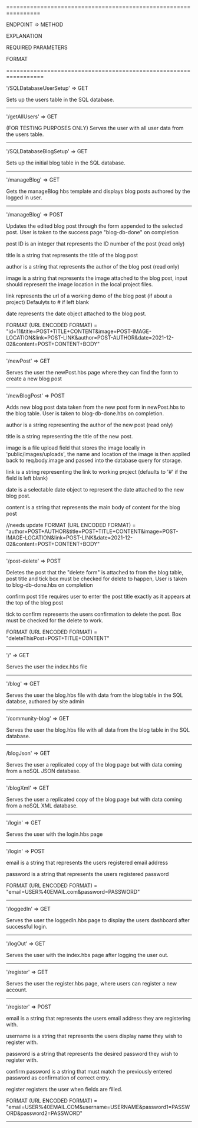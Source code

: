 ================================================================

ENDPOINT => METHOD

EXPLANATION

REQUIRED PARAMETERS

FORMAT

=================================================================

'/SQLDatabaseUserSetup' => GET 

Sets up the users table in the SQL database.

-----------------------------------------------------------------

'/getAllUsers' => GET    

(FOR TESTING PURPOSES ONLY) Serves the user with all user data from the users table.

-----------------------------------------------------------------

'/SQLDatabaseBlogSetup' => GET

Sets up the initial blog table in the SQL database.

-----------------------------------------------------------------

'/manageBlog' => GET 

Gets the manageBlog hbs template and displays blog posts authored by the logged in user.

-----------------------------------------------------------------

'/manageBlog' => POST

Updates the edited blog post through the form appended to the selected post. User is taken to the success page "blog-db-done" on completion

post ID is an integer that represents the ID number of the post (read only)

title is a string that represents the title of the blog post

author is a string that represents the author of the blog post (read only)

image is a string that represents the image attached to the blog post, input should represent the image location in the local project files.

link represents the url of a working demo of the blog post (if about a project) Defaulyts to # if left blank

date represents the date object attached to the blog post.

FORMAT (URL ENCODED FORMAT) = "id=11&title=POST+TITLE+CONTENT&image=POST-IMAGE-LOCATION&link=POST-LINK&author=POST-AUTHOR&date=2021-12-02&content=POST+CONTENT+BODY"

-----------------------------------------------------------------

'/newPost' => GET

Serves the user the newPost.hbs page where they can find the form to create a new blog post

-----------------------------------------------------------------

'/newBlogPost' => POST



Adds new blog post data taken from the new post form in newPost.hbs to the blog table. User is taken to blog-db-done.hbs on completion.

author is a string representing the author of the new post (read only)

title is a string representing the title of the new post.

image is a file upload field that stores the image locally in 'public/images/uploads', the name and location of the image is then applied back to req.body.image and passed into the database query for storage.

link is a string representing the link to working project (defaults to '#' if the field is left blank)

date is a selectable date object to represent the date attached to the new blog post.

content is a string that represents the main body of content for the blog post


//needs update
FORMAT (URL ENCODED FORMAT) = "author=POST+AUTHOR&title=POST+TITLE+CONTENT&image=POST-IMAGE-LOCATION&link=POST-LINK&date=2021-12-02&content=POST+CONTENT+BODY"

-----------------------------------------------------------------

'/post-delete' => POST

Deletes the post that the "delete form" is attached to from the blog table, post title and tick box must be checked for delete to happen,
User is taken to blog-db-done.hbs on completion

confirm post title requires user to enter the post title exactly as it appears at the top of the blog post

tick to confirm represents the users confirmation to delete the post. Box must be checked for the delete to work.

FORMAT (URL ENCODED FORMAT) = "deleteThisPost=POST+TITLE+CONTENT"

-----------------------------------------------------------------

'/' => GET

Serves the user the index.hbs file

-----------------------------------------------------------------

'/blog' => GET

Serves the user the blog.hbs file with data from the blog table in the SQL databse, authored by site admin

-----------------------------------------------------------------

'/community-blog' => GET

Serves the user the blog.hbs file with all data from the blog table in the SQL database.

-----------------------------------------------------------------

/blogJson' => GET

Serves the user a replicated copy of the blog page but with data coming from a noSQL JSON database.

-----------------------------------------------------------------


'/blogXml' => GET

Serves the user a replicated copy of the blog page but with data coming from a noSQL XML database.

-----------------------------------------------------------------

'/login' => GET

Serves the user with the login.hbs page

-----------------------------------------------------------------

'/login' => POST

email is a string that represents the users registered email address

password is a string that represents the users registered password

FORMAT (URL ENCODED FORMAT) = "email=USER%40EMAIL.com&password=PASSWORD"

-----------------------------------------------------------------

'/loggedIn' => GET

Serves the user the loggedIn.hbs page to display the users dashboard after successful login.

-----------------------------------------------------------------

'/logOut' => GET 

Serves the user with the index.hbs page after logging the user out.

-----------------------------------------------------------------

'/register' => GET

Serves the user the register.hbs page, where users can register a new account.

-----------------------------------------------------------------

'/register' => POST

email is a string that represents the users email address they are registering with.

username is a string that represents the users display name they wish to register with.

password is a string that represents the desired password they wish to register with.

confirm password is a string that must match the previously entered password as confirmation of correct entry.

register registers the user when fields are filled.

FORMAT (URL ENCODED FORMAT) = "email=USER%40EMAIL.COM&username=USERNAME&password1=PASSWORD&password2=PASSWORD"

-----------------------------------------------------------------